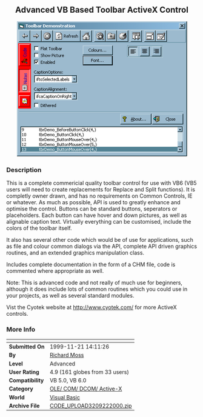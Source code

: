 ﻿<div align="center">

## Advanced VB Based Toolbar ActiveX Control

<img src="PIC20017141943388528.gif">
</div>

### Description

This is a complete commericial quality toolbar control for use with VB6 (VB5 users will need to create replacements for Replace and Split functions). It is completly owner drawn, and has no requirements on Common Controls, IE or whatever. As much as possible, API is used to greatly enhance and optimise the control. Buttons can be standard buttons, seperators or placeholders. Each button can have hover and down pictures, as well as alignable caption text. Virtually everything can be customised, include the colors of the toolbar itself.

It also has several other code which would be of use for applications, such as file and colour common dialogs via the API, complete API driven graphics routines, and an extended graphics manipulation class.

Includes complete documentation in the form of a CHM file, code is commented where appropriate as well.

Note: This is advanced code and not really of much use for beginners, although it does include lots of common routines which you could use in your projects, as well as several standard modules.

Vist the Cyotek website at http://www.cyotek.com/ for more ActiveX controls.
 
### More Info
 


<span>             |<span>
---                |---
**Submitted On**   |1999-11-21 14:11:26
**By**             |[Richard Moss](https://github.com/Planet-Source-Code/PSCIndex/blob/master/ByAuthor/richard-moss.md)
**Level**          |Advanced
**User Rating**    |4.9 (161 globes from 33 users)
**Compatibility**  |VB 5\.0, VB 6\.0
**Category**       |[OLE/ COM/ DCOM/ Active\-X](https://github.com/Planet-Source-Code/PSCIndex/blob/master/ByCategory/ole-com-dcom-active-x__1-29.md)
**World**          |[Visual Basic](https://github.com/Planet-Source-Code/PSCIndex/blob/master/ByWorld/visual-basic.md)
**Archive File**   |[CODE\_UPLOAD3209222000\.zip](https://github.com/Planet-Source-Code/richard-moss-advanced-vb-based-toolbar-activex-control__1-5839/archive/master.zip)








